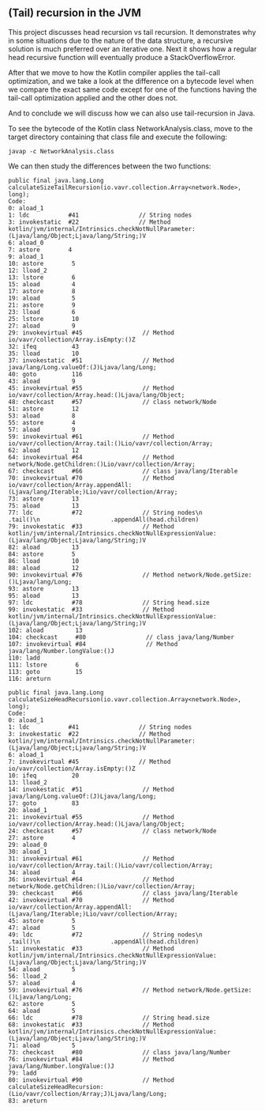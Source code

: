 ## (Tail) recursion in the JVM
This project discusses head recursion vs tail recursion. It demonstrates why in some situations due to the nature of
the data structure, a recursive solution is much preferred over an iterative one. Next it shows how a regular head
recursive function will eventually produce a StackOverflowError.

After that we move to how the Kotlin compiler applies the tail-call optimization, and we take a look at the 
difference on a bytecode level when we compare the exact same code except for one of the functions having the 
tail-call optimization applied and the other does not.

And to conclude we will discuss how we can also use tail-recursion in Java.

To see the bytecode of the Kotlin class NetworkAnalysis.class, move to the target directory containing that class
file and execute the following:
```
javap -c NetworkAnalysis.class
```

We can then study the differences between the two functions:

```
public final java.lang.Long calculateSizeTailRecursion(io.vavr.collection.Array<network.Node>, long);
Code:
0: aload_1
1: ldc           #41                 // String nodes
3: invokestatic  #22                 // Method kotlin/jvm/internal/Intrinsics.checkNotNullParameter:(Ljava/lang/Object;Ljava/lang/String;)V
6: aload_0
7: astore        4
9: aload_1
10: astore        5
12: lload_2
13: lstore        6
15: aload         4
17: astore        8
19: aload         5
21: astore        9
23: lload         6
25: lstore        10
27: aload         9
29: invokevirtual #45                 // Method io/vavr/collection/Array.isEmpty:()Z
32: ifeq          43
35: lload         10
37: invokestatic  #51                 // Method java/lang/Long.valueOf:(J)Ljava/lang/Long;
40: goto          116
43: aload         9
45: invokevirtual #55                 // Method io/vavr/collection/Array.head:()Ljava/lang/Object;
48: checkcast     #57                 // class network/Node
51: astore        12
53: aload         8
55: astore        4
57: aload         9
59: invokevirtual #61                 // Method io/vavr/collection/Array.tail:()Lio/vavr/collection/Array;
62: aload         12
64: invokevirtual #64                 // Method network/Node.getChildren:()Lio/vavr/collection/Array;
67: checkcast     #66                 // class java/lang/Iterable
70: invokevirtual #70                 // Method io/vavr/collection/Array.appendAll:(Ljava/lang/Iterable;)Lio/vavr/collection/Array;
73: astore        13
75: aload         13
77: ldc           #72                 // String nodes\n                    .tail()\n                    .appendAll(head.children)
79: invokestatic  #33                 // Method kotlin/jvm/internal/Intrinsics.checkNotNullExpressionValue:(Ljava/lang/Object;Ljava/lang/String;)V
82: aload         13
84: astore        5
86: lload         10
88: aload         12
90: invokevirtual #76                 // Method network/Node.getSize:()Ljava/lang/Long;
93: astore        13
95: aload         13
97: ldc           #78                 // String head.size
99: invokestatic  #33                 // Method kotlin/jvm/internal/Intrinsics.checkNotNullExpressionValue:(Ljava/lang/Object;Ljava/lang/String;)V
102: aload         13
104: checkcast     #80                 // class java/lang/Number
107: invokevirtual #84                 // Method java/lang/Number.longValue:()J
110: ladd
111: lstore        6
113: goto          15
116: areturn
```

```
public final java.lang.Long calculateSizeHeadRecursion(io.vavr.collection.Array<network.Node>, long);
Code:
0: aload_1
1: ldc           #41                 // String nodes
3: invokestatic  #22                 // Method kotlin/jvm/internal/Intrinsics.checkNotNullParameter:(Ljava/lang/Object;Ljava/lang/String;)V
6: aload_1
7: invokevirtual #45                 // Method io/vavr/collection/Array.isEmpty:()Z
10: ifeq          20
13: lload_2
14: invokestatic  #51                 // Method java/lang/Long.valueOf:(J)Ljava/lang/Long;
17: goto          83
20: aload_1
21: invokevirtual #55                 // Method io/vavr/collection/Array.head:()Ljava/lang/Object;
24: checkcast     #57                 // class network/Node
27: astore        4
29: aload_0
30: aload_1
31: invokevirtual #61                 // Method io/vavr/collection/Array.tail:()Lio/vavr/collection/Array;
34: aload         4
36: invokevirtual #64                 // Method network/Node.getChildren:()Lio/vavr/collection/Array;
39: checkcast     #66                 // class java/lang/Iterable
42: invokevirtual #70                 // Method io/vavr/collection/Array.appendAll:(Ljava/lang/Iterable;)Lio/vavr/collection/Array;
45: astore        5
47: aload         5
49: ldc           #72                 // String nodes\n                    .tail()\n                    .appendAll(head.children)
51: invokestatic  #33                 // Method kotlin/jvm/internal/Intrinsics.checkNotNullExpressionValue:(Ljava/lang/Object;Ljava/lang/String;)V
54: aload         5
56: lload_2
57: aload         4
59: invokevirtual #76                 // Method network/Node.getSize:()Ljava/lang/Long;
62: astore        5
64: aload         5
66: ldc           #78                 // String head.size
68: invokestatic  #33                 // Method kotlin/jvm/internal/Intrinsics.checkNotNullExpressionValue:(Ljava/lang/Object;Ljava/lang/String;)V
71: aload         5
73: checkcast     #80                 // class java/lang/Number
76: invokevirtual #84                 // Method java/lang/Number.longValue:()J
79: ladd
80: invokevirtual #90                 // Method calculateSizeHeadRecursion:(Lio/vavr/collection/Array;J)Ljava/lang/Long;
83: areturn
```

